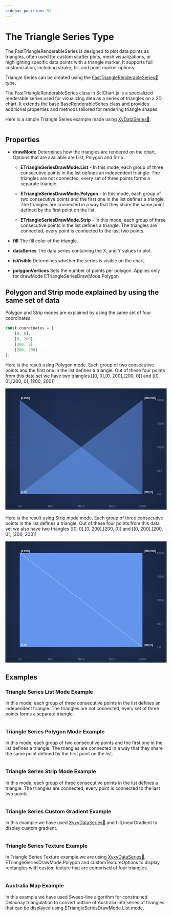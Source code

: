 ```yaml
---
sidebar_position: 31
---
```


# The Triangle Series Type

The FastTriangleRenderableSeries is designed to plot data points as triangles, often used for custom scatter plots, mesh visualizations, or highlighting specific data points with a triangle marker. It supports full customization, including stroke, fill, and point marker options.

Triangle Series can be created using the [FastTriangleRenderableSeries:blue_book:](https://www.scichart.com/documentation/js/v4/typedoc/classes/fasttrianglerenderableseries.html) type.

The FastTriangleRenderableSeries class in SciChart.js is a specialized renderable series used for visualizing data as a series of triangles on a 2D chart. It extends the base BaseRenderableSeries class and provides additional properties and methods tailored for rendering triangle shapes.

Here is a simple Triangle Series example made using [XyDataSeries:blue_book:](https://www.scichart.com/documentation/js/v4/typedoc/classes/xydataseries.html):

```ts {4} showLineNumbers file=./triangle-series-list/demo.ts start=region_A_start end=region_A_end
```

## Properties

- **drawMode** Determines how the triangles are rendered on the chart. Options that are available are List, Polygon and Strip.

    - **ETriangleSeriesDrawMode.List** - In this mode, each group of three consecutive points in the list defines an independent triangle. The triangles are not connected, every set of three points forms a separate triangle.

    - **ETriangleSeriesDrawMode.Polygon** - In this mode, each group of two consecutive points and the first one in the list defines a triangle. The triangles are connected in a way that they share the same point defined by the first point on the list.

    - **ETriangleSeriesDrawMode.Strip** - In this mode, each group of three consecutive points in the list defines a triangle. The triangles are connected, every point is connected to the last two points.

- **fill** The fill color of the triangle.
- **dataSeries** The data series containing the X, and Y values to plot.
- **isVisible** Determines whether the series is visible on the chart.
- **polygonVertices** Sets the number of points per polygon. Applies only for drawMode ETriangleSeriesDrawMode.Polygon

## Polygon and Strip mode explained by using the same set of data

Polygon and Strip modes are explained by using the same set of four coordinates.

```ts
const coordinates = [
    [0, 0],
    [0, 200],
    [200, 0],
    [200, 200]
];
```

Here is the result using Polygon mode. Each group of two consecutive points and the first one in the list defines a triangle.
Out of these four points from this data set we have two triangles [[0, 0],[0, 200],[200, 0]] and [[0, 0],[200, 0], [200, 200]]

![TriangleSeriesPolygon](images/TriangleSeriesPolygon.png)

Here is the result using Strip mode mode. Each group of three consecutive points in the list defines a triangle.
Out of these four points from this data set we also have two triangles [[0, 0],[0, 200],[200, 0]] and [[0, 200],[200, 0], [200, 200]]

![TriangleSeriesStrip](images/TriangleSeriesStrip.png)

## Examples

### Triangle Series List Mode Example

In this mode, each group of three consecutive points in the list defines an independent triangle. The triangles are not connected, every set of three points forms a separate triangle.

<LiveDocSnippet name="./triangle-series-list/demo" />

```ts {11} showLineNumbers file=./triangle-series-list/demo.ts start=region_A_start end=region_A_end
```

### Triangle Series Polygon Mode Example

In this mode, each group of two consecutive points and the first one in the list defines a triangle. The triangles are connected in a way that they share the same point defined by the first point on the list.

<LiveDocSnippet name="./triangle-series-polygon/demo" />

```ts {22} showLineNumbers file=./triangle-series-polygon/demo.ts start=region_A_start end=region_A_end
```

### Triangle Series Strip Mode Example

In this mode, each group of three consecutive points in the list defines a triangle. The triangles are connected, every point is connected to the last two points.

<LiveDocSnippet name="./triangle-series-strip/demo" />

```ts {20} showLineNumbers file=./triangle-series-strip/demo.ts start=region_A_start end=region_A_end
```

### Triangle Series Custom Gradient Example

In this example we have used [XyxyDataSeries:blue_book:](https://www.scichart.com/documentation/js/v4/typedoc/classes/xyxydataseries.html) and fillLinearGradient to display custom gradient.

<LiveDocSnippet name="./triangle-series-custom-gradient/demo" />

```ts {30-33} showLineNumbers file=./triangle-series-custom-gradient/demo.ts start=region_A_start end=region_A_end
```

### Triangle Series Texture Example

In Triangle Series Texture example we are using [XyxyDataSeries:blue_book:](https://www.scichart.com/documentation/js/v4/typedoc/classes/xyxydataseries.html), ETriangleSeriesDrawMode.Polygon and customTextureOptions to display rectangles with custom texture that are comprised of four triangles.

<LiveDocSnippet name="./triangle-series-texture/demo" />

```ts showLineNumbers file=./triangle-series-texture/demo.ts start=region_A_start end=region_A_end
```

### Australia Map Example

In this example we have used Sweep-line algorithm for constrained Delaunay triangulation to convert outline of Australia into series of triangles that can be displayed using ETriangleSeriesDrawMode.List mode.

<LiveDocSnippet name="./australia-map/demo" />

